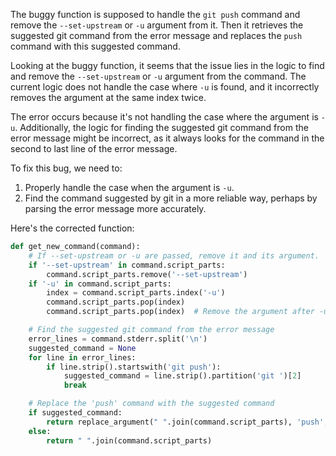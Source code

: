 The buggy function is supposed to handle the `git push` command and remove the `--set-upstream` or `-u` argument from it. Then it retrieves the suggested git command from the error message and replaces the `push` command with this suggested command.

Looking at the buggy function, it seems that the issue lies in the logic to find and remove the `--set-upstream` or `-u` argument from the command. The current logic does not handle the case where `-u` is found, and it incorrectly removes the argument at the same index twice.

The error occurs because it's not handling the case where the argument is `-u`. Additionally, the logic for finding the suggested git command from the error message might be incorrect, as it always looks for the command in the second to last line of the error message.

To fix this bug, we need to:
1. Properly handle the case when the argument is `-u`.
2. Find the command suggested by git in a more reliable way, perhaps by parsing the error message more accurately.

Here's the corrected function:
```python
def get_new_command(command):
    # If --set-upstream or -u are passed, remove it and its argument.
    if '--set-upstream' in command.script_parts:
        command.script_parts.remove('--set-upstream')
    if '-u' in command.script_parts:
        index = command.script_parts.index('-u')
        command.script_parts.pop(index)
        command.script_parts.pop(index)  # Remove the argument after -u

    # Find the suggested git command from the error message
    error_lines = command.stderr.split('\n')
    suggested_command = None
    for line in error_lines:
        if line.strip().startswith('git push'):
            suggested_command = line.strip().partition('git ')[2]
            break

    # Replace the 'push' command with the suggested command
    if suggested_command:
        return replace_argument(" ".join(command.script_parts), 'push', suggested_command)
    else:
        return " ".join(command.script_parts)
```
